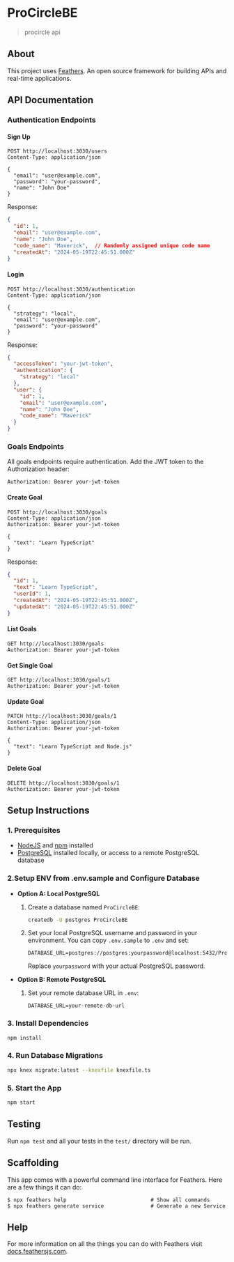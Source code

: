 # ProCircleBE

> procircle api

## About

This project uses [Feathers](http://feathersjs.com). An open source framework for building APIs and real-time applications.

## API Documentation

### Authentication Endpoints

#### Sign Up
```http
POST http://localhost:3030/users
Content-Type: application/json

{
  "email": "user@example.com",
  "password": "your-password",
  "name": "John Doe"
}
```
Response:
```json
{
  "id": 1,
  "email": "user@example.com",
  "name": "John Doe",
  "code_name": "Maverick",  // Randomly assigned unique code name
  "createdAt": "2024-05-19T22:45:51.000Z"
}
```

#### Login
```http
POST http://localhost:3030/authentication
Content-Type: application/json

{
  "strategy": "local",
  "email": "user@example.com",
  "password": "your-password"
}
```
Response:
```json
{
  "accessToken": "your-jwt-token",
  "authentication": {
    "strategy": "local"
  },
  "user": {
    "id": 1,
    "email": "user@example.com",
    "name": "John Doe",
    "code_name": "Maverick"
  }
}
```

### Goals Endpoints

All goals endpoints require authentication. Add the JWT token to the Authorization header:
```http
Authorization: Bearer your-jwt-token
```

#### Create Goal
```http
POST http://localhost:3030/goals
Content-Type: application/json
Authorization: Bearer your-jwt-token

{
  "text": "Learn TypeScript"
}
```
Response:
```json
{
  "id": 1,
  "text": "Learn TypeScript",
  "userId": 1,
  "createdAt": "2024-05-19T22:45:51.000Z",
  "updatedAt": "2024-05-19T22:45:51.000Z"
}
```

#### List Goals
```http
GET http://localhost:3030/goals
Authorization: Bearer your-jwt-token
```

#### Get Single Goal
```http
GET http://localhost:3030/goals/1
Authorization: Bearer your-jwt-token
```

#### Update Goal
```http
PATCH http://localhost:3030/goals/1
Content-Type: application/json
Authorization: Bearer your-jwt-token

{
  "text": "Learn TypeScript and Node.js"
}
```

#### Delete Goal
```http
DELETE http://localhost:3030/goals/1
Authorization: Bearer your-jwt-token
```

## Setup Instructions

### 1. Prerequisites
- [NodeJS](https://nodejs.org/) and [npm](https://www.npmjs.com/) installed
- [PostgreSQL](https://www.postgresql.org/) installed locally, or access to a remote PostgreSQL database

### 2.Setup ENV from .env.sample and Configure Database
- **Option A: Local PostgreSQL**
  1. Create a database named `ProCircleBE`:
     ```sh
     createdb -U postgres ProCircleBE
     ```
  2. Set your local PostgreSQL username and password in your environment. You can copy `.env.sample` to `.env` and set:
     ```env
     DATABASE_URL=postgres://postgres:yourpassword@localhost:5432/ProCircleBE
     ```
     Replace `yourpassword` with your actual PostgreSQL password.

- **Option B: Remote PostgreSQL**
  1. Set your remote database URL in `.env`:
     ```env
     DATABASE_URL=your-remote-db-url
     ```

### 3. Install Dependencies
```sh
npm install
```

### 4. Run Database Migrations
```sh
npx knex migrate:latest --knexfile knexfile.ts
```

### 5. Start the App
```sh
npm start
```

## Testing

Run `npm test` and all your tests in the `test/` directory will be run.

## Scaffolding

This app comes with a powerful command line interface for Feathers. Here are a few things it can do:

```
$ npx feathers help                           # Show all commands
$ npx feathers generate service               # Generate a new Service
```

## Help

For more information on all the things you can do with Feathers visit [docs.feathersjs.com](http://docs.feathersjs.com).
